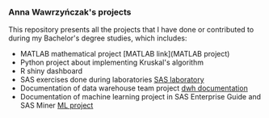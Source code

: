 ### Anna Wawrzyńczak's projects ###
This repository presents all the projects that I have done or contributed to during my Bachelor's degree studies, which includes:
- MATLAB mathematical project [MATLAB link](MATLAB project)
- Python project about implementing Kruskal's algorithm
- R shiny dashboard
- SAS exercises done during laboratories [SAS laboratory](SAS_lab.sas)
- Documentation of data warehouse team project [dwh documentation](DWH_project_MS_SQL_Visual_Studio.pdf)
- Documentation of machine learning project in SAS Enterprise Guide and SAS Miner [ML project](ML_project_SAS_Guide_Miner.pdf)
  
  

